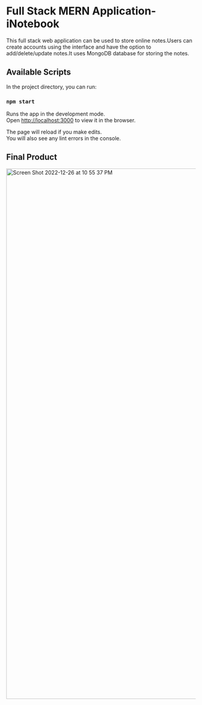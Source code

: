 # Full Stack MERN Application- iNotebook 

This full stack web application can be used to store online notes.Users can create accounts using the interface and have the option to add/delete/update notes.It uses MongoDB database for storing the notes.

## Available Scripts

In the project directory, you can run:

### `npm start`

Runs the app in the development mode.\
Open [http://localhost:3000](http://localhost:3000) to view it in the browser.

The page will reload if you make edits.\
You will also see any lint errors in the console.

## Final Product
<img width="1411" alt="Screen Shot 2022-12-26 at 10 55 37 PM" src="https://user-images.githubusercontent.com/83384002/209613396-24a55198-9c7f-4c37-a83a-4ca2a397320d.png">
